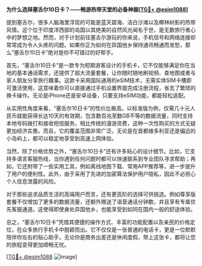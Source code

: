 **为什么选择塞舌尔10日卡？——畅游热带天堂的必备神器[[TG💪+ @esim1088](https://t.me/s/esim1088)]**

提到塞舌尔，很多人脑海里浮现的可能是蓝天碧海、洁白沙滩以及椰林树影的热带风情。这个位于印度洋西部的岛国以其绝美的自然风光闻名于世，是无数旅行者心中的梦想之地。然而，对于计划前往塞舌尔游玩的你来说，手机信号和网络连接却常常成为令人头疼的问题。如果你正为如何在异国他乡保持通讯畅通而发愁，那么“塞舌尔10日卡”绝对是你不可错过的好帮手。

首先，“塞舌尔10日卡”是一款专为短期游客设计的手机卡，它不仅能够满足你在当地的基本通话需求，还提供了超大流量套餐，让你随时随地刷视频、查地图或者与家人朋友分享旅行趣事。这款卡采用国际通用的eSIM技术，无需实体SIM卡槽即可激活使用，这意味着你可以直接通过手机设置界面完成注册流程，省去了繁琐的换卡操作。无论是iPhone还是安卓设备，只要支持eSIM功能，都能轻松适配。

从实用性角度来看，“塞舌尔10日卡”的性价比极高。以标准版为例，仅需几十元人民币就能获得长达10天的有效期，包含数百兆至数GB不等的数据流量，同时支持本地号码拨打和接收短信服务。相比传统的漫游资费，这种一次性购买的方式无疑更加经济实惠。而且，它的覆盖范围非常广泛，无论是在首都维多利亚还是偏远的小岛屿上，都可以稳定地享受到高速上网体验。

当然，除了价格优势之外，“塞舌尔10日卡”还有许多贴心的设计细节。比如，它支持多语言客服热线，当你遇到任何问题时都可以快速联系到专业团队寻求帮助；再如，它还附带了一些实用工具，例如离线地图下载、常用APP推荐等，进一步提升了用户的便利性。此外，由于采用了先进的加密算法保护用户隐私，因此不必担心个人信息泄露的风险。

对于那些追求品质生活的高端用户而言，还有更高阶的选择可供挑选。例如尊享版套餐不仅增加了更多的数据流量，还额外赠送了语音通话分钟数，并且享有专属优先客服通道。这使得即使身处异国他乡，也能享受到如同在国内一般的舒适体验。

总之，“塞舌尔10日卡”凭借其便捷的操作方式、丰富的功能配置以及亲民的价格定位，在众多旅行手机卡中脱颖而出。它不仅仅是一张普通的电话卡，更是一位默默陪伴你左右的贴心助手。无论你是商务出差还是休闲度假，带上这张卡，都将让您的旅程变得更加顺畅无忧。

[[TG💪+ @esim1088](https://t.me/s/esim1088) ![Image](https://i.postimg.cc/4NQfJmqS/Snipaste-2025-05-13-00-14-12.png)]